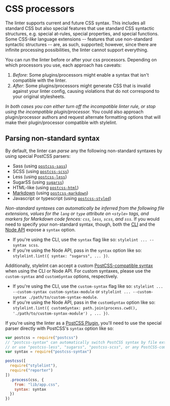 # CSS processors

The linter supports current and future CSS syntax. This includes all standard CSS but also special features that use standard CSS syntactic structures, e.g. special at-rules, special properties, and special functions. Some CSS-*like* language extensions --   features that use non-standard syntactic structures --   are, as such, supported; however, since there are infinite processing possibilities, the linter cannot support everything.

You can run the linter before or after your css processors. Depending on which processors you use, each approach has caveats:

1.  *Before*: Some plugins/processors might enable a syntax that isn't compatible with the linter.
2.  *After*: Some plugins/processors might generate CSS that is invalid against your linter config, causing violations that do not correspond to your original stylesheets.

*In both cases you can either turn off the incompatible linter rule, or stop using the incompatible plugin/processor.* You could also approach plugin/processor authors and request alternate formatting options that will make their plugin/processor compatible with stylelint.

## Parsing non-standard syntax

By default, the linter can *parse* any the following non-standard syntaxes by using special PostCSS parsers:

-   Sass (using [`postcss-sass`](https://github.com/AleshaOleg/postcss-sass))
-   SCSS (using [`postcss-scss`](https://github.com/postcss/postcss-scss))
-   Less (using [`postcss-less`](https://github.com/shellscape/postcss-less))
-   SugarSS (using [`sugarss`](https://github.com/postcss/sugarss))
-   HTML-like (using [`postcss-html`](https://github.com/gucong3000/postcss-html))
-   [Markdown](https://daringfireball.net/projects/markdown/syntax)
    (using [`postcss-markdown`](https://github.com/gucong3000/markdown))
-   Javascript or typescript (using [`postcss-styled`](https://github.com/gucong3000/postcss-styled))

*Non-standard syntaxes can automatically be inferred from the following file extensions, values for the `lang` or `type` attribute on `<style>` tags, and markers for Markdown code fences: `css`, `less`, `scss`, and `sss`.* If you would need to specify your non-standard syntax, though, both the [CLI](cli.md) and the [Node API](node-api.md) expose a `syntax` option.

-   If you're using the CLI, use the `syntax` flag like so:  `stylelint ... --syntax scss`.
-   If you're using the Node API, pass in the `syntax` option like so: `stylelint.lint({ syntax: "sugarss", ... })`.

Additionally, stylelint can accept a custom [PostCSS-compatible syntax](https://github.com/postcss/postcss#syntaxes) when using the CLI or Node API. For custom syntaxes, please use the `custom-syntax` and `customSyntax` options, respectively.

-   If you're using the CLI, use the `custom-syntax` flag like so:  `stylelint ... --custom-syntax custom-syntax-module` or `stylelint ... --custom-syntax ./path/to/custom-syntax-module`.
-   If you're using the Node API, pass in the `customSyntax` option like so: `stylelint.lint({ customSyntax: path.join(process.cwd(), './path/to/custom-syntax-module') , ... })`.

If you're using the linter as a [PostCSS Plugin](postcss-plugin.md), you'll need to use the special parser directly with PostCSS's `syntax` option like so:

```js
var postcss = require("postcss")
// "postcss-syntax" can automatically switch PostCSS syntax by file extensions
// or use "postcss-less", "sugarss", "postcss-scss", or any PostCSS-compatible syntax
var syntax = require("postcss-syntax")

postcss([
  require("stylelint"),
  require("reporter")
])
  .process(css, {
    from: "lib/app.css",
    syntax: syntax
  })
})
```
